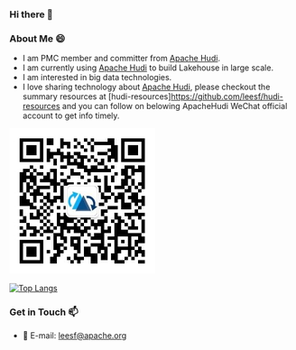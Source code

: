 ### Hi there 👋



### About Me 😄

- I am PMC member and committer from [Apache Hudi](https://github.com/apache/hudi).
- I am currently using [Apache Hudi](https://github.com/apache/hudi) to build Lakehouse in large scale.
- I am interested in big data technologies.
- I love sharing technology about [Apache Hudi](https://github.com/apache/hudi), please checkout the summary resources at [hudi-resources]https://github.com/leesf/hudi-resources and you can follow on belowing ApacheHudi WeChat official account to get info timely.

![](./apachehudi.jpg)


[![Top Langs](https://github-readme-stats.vercel.app/api?username=leesf&show_icons=true&hide_title=true&hide_border=true)](https://github.com/leesf)

### Get in Touch 📫

- 📮&nbsp;E-mail: [leesf@apache.org](mailto:leesf@apache.org)
